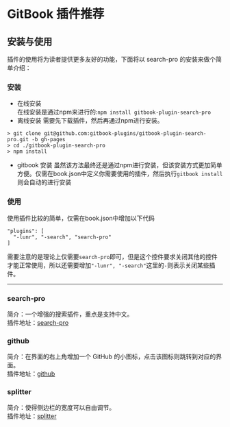 # GitBook 插件推荐
## 安装与使用
插件的使用将为读者提供更多友好的功能，下面将以 search-pro 的安装来做个简单介绍：
### 安装
* 在线安装  
在线安装是通过npm来进行的:`npm install gitbook-plugin-search-pro`
* 离线安装
需要先下载插件，然后再通过npm进行安装。
```
> git clone git@github.com:gitbook-plugins/gitbook-plugin-search-pro.git -b gh-pages
> cd ./gitbook-plugin-search-pro
> npm install
```
* gitbook 安装
虽然该方法最终还是通过npm进行安装，但该安装方式更加简单方便。仅需在book.json中定义你需要使用的插件，然后执行`gitbook install`则会自动的进行安装

### 使用
使用插件比较的简单，仅需在book.json中增加以下代码
```
"plugins": [
  "-lunr", "-search", "search-pro"
]
```
需要注意的是理论上仅需要`search-pro`即可，但是这个控件要求关闭其他的控件才能正常使用，所以还需要增加`"-lunr", "-search"`这里的`-`则表示关闭某些插件。

---
### search-pro
简介：一个增强的搜索插件，重点是支持中文。  
插件地址：[search-pro](https://plugins.gitbook.com/plugin/search-pro)
### github
简介：在界面的右上角增加一个 GitHub 的小图标，点击该图标则跳转到对应的界面。  
插件地址：[github](https://plugins.gitbook.com/plugin/github)
### splitter
简介：使得侧边栏的宽度可以自由调节。  
插件地址：[splitter](https://plugins.gitbook.com/plugin/splitter)

